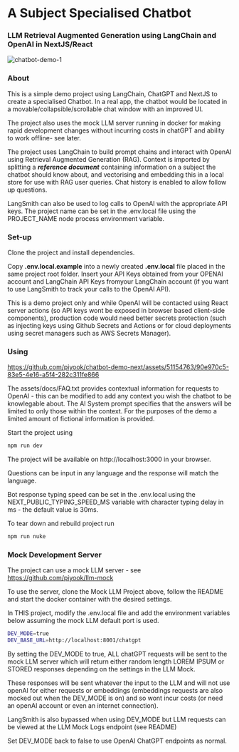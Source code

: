 # A Subject Specialised Chatbot

### LLM Retrieval Augmented Generation using LangChain and OpenAI in NextJS/React

![chatbot-demo-1](https://github.com/piyook/chatbot-demo-next/assets/51154763/de157268-8426-493e-af14-f1ba67c1159c)

### About

This is a simple demo project using LangChain, ChatGPT and NextJS to create a specialised Chatbot. In a real app, the chatbot would be located in a movable/collapsible/scrollable chat window with an improved UI.

The project also uses the mock LLM server running in docker for making rapid development changes without incurring costs in chatGPT and ability to work offline- see later.

The project uses LangChain to build prompt chains and interact with OpenAI using Retrieval Augmented Generation (RAG). Context is imported by splitting a **_reference document_** containing information on a subject the chatbot should know about, and vectorising and embedding this in a local store for use with RAG user queries. Chat history is enabled to allow follow up questions.

LangSmith can also be used to log calls to OpenAI with the appropriate API keys. The project name can be set in the .env.local file using the PROJECT_NAME node process environment variable.

### Set-up

Clone the project and install dependencies.

Copy **.env.local.example** into a newly created **.env.local** file placed in the same project root folder. Insert your API Keys obtained from your OPENAI account and LangChain API Keys fromyour LangChain account (if you want to use LangSmith to track your calls to the OpenAI API).

This is a demo project only and while OpenAI will be contacted using React server actions (so API keys wont be exposed in browser based client-side components), production code would need better secrets protection (such as injecting keys using Github Secrets and Actions or for cloud deployments using secret managers such as AWS Secrets Manager).

### Using

https://github.com/piyook/chatbot-demo-next/assets/51154763/90e970c5-83e5-4e16-a5f4-282c311fe866

The assets/docs/FAQ.txt provides contextual information for requests to OpenAI - this can be modified to add any context you wish the chatbot to be knowlegable about. The AI System prompt specifies that the answers will be limited to only those within the context. For the purposes of the demo a limited amount of fictional information is provided.

Start the project using

```bash
npm run dev
```

The project will be available on http://localhost:3000 in your browser.

Questions can be input in any language and the response will match the language.

Bot response typing speed can be set in the .env.local using the NEXT_PUBLIC_TYPING_SPEED_MS variable with character typing delay in ms - the default value is 30ms.

To tear down and rebuild project run

```bash
npm run nuke
```

### Mock Development Server

The project can use a mock LLM server - see https://github.com/piyook/llm-mock

To use the server, clone the Mock LLM Project above, follow the README and start the docker container with the desired settings.

In THIS project, modify the .env.local file and add the environment variables below assuming the mock LLM default port is used.

```bash
DEV_MODE=true
DEV_BASE_URL=http://localhost:8001/chatgpt
```

By setting the DEV_MODE to true, ALL chatGPT requests will be sent to the mock LLM server which will return either random length LOREM IPSUM or STORED responses depending on the settings in the LLM Mock. 

These responses will be sent whatever the input to the LLM and will not use openAI for either requests or embeddings (embeddings requests are also mocked out when the DEV_MODE is on) and so wont incur costs (or need an openAI account or even an internet connection).  

LangSmith is also bypassed when using DEV_MODE but LLM requests can be viewed at the LLM Mock Logs endpoint (see README)

Set DEV_MODE back to false to use OpenAI ChatGPT endpoints as normal.
